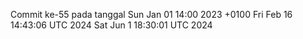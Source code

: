 Commit ke-55 pada tanggal Sun Jan 01 14:00 2023 +0100
Fri Feb 16 14:43:06 UTC 2024
Sat Jun  1 18:30:01 UTC 2024
